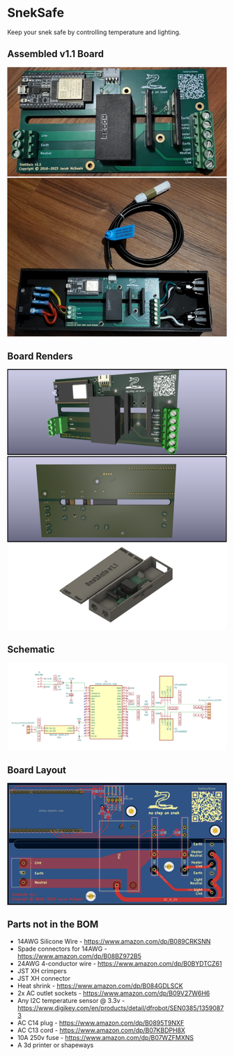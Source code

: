 # SnekSafe

Keep your snek safe by controlling temperature and lighting.

## Assembled v1.1 Board

![v1.1 assembled](pics/board-assembled.jpg)
![v1.1 assembled in enclosure](pics/enclosure-open.jpg)

## Board Renders

![Board Top](pics/sneksafe-top.png)
![Board Bottom](pics/sneksafe-bottom.png)
![Board Enclosure](pics/enclosure.png)

## Schematic

[![Schematic](pics/sneksafe-schematic.png)](pdfs/schematic.pdf)

## Board Layout

[![Board Layout](pics/sneksafe-board.png)](pdfs/board.pdf)

## Parts not in the BOM

- 14AWG Silicone Wire - https://www.amazon.com/dp/B089CRKSNN
- Spade connectors for 14AWG - https://www.amazon.com/dp/B08BZ972B5
- 24AWG 4-conductor wire - https://www.amazon.com/dp/B0BYDTCZ61
- JST XH crimpers
- JST XH connector
- Heat shrink - https://www.amazon.com/dp/B084GDLSCK
- 2x AC outlet sockets - https://www.amazon.com/dp/B09V27W6H6
- Any I2C temperature sensor @ 3.3v - https://www.digikey.com/en/products/detail/dfrobot/SEN0385/13590873
- AC C14 plug - https://www.amazon.com/dp/B0895T9NXF
- AC C13 cord - https://www.amazon.com/dp/B07KBDPH8X
- 10A 250v fuse - https://www.amazon.com/dp/B07WZFMXNS
- A 3d printer or shapeways
